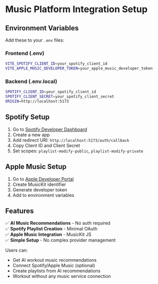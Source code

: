 # Music Platform Integration Setup

## Environment Variables

Add these to your `.env` files:

### Frontend (.env)

```bash
VITE_SPOTIFY_CLIENT_ID=your_spotify_client_id
VITE_APPLE_MUSIC_DEVELOPER_TOKEN=your_apple_music_developer_token
```

### Backend (.env.local)

```bash
SPOTIFY_CLIENT_ID=your_spotify_client_id
SPOTIFY_CLIENT_SECRET=your_spotify_client_secret
ORIGIN=http://localhost:5173
```

## Spotify Setup

1. Go to [Spotify Developer Dashboard](https://developer.spotify.com/dashboard)
2. Create a new app
3. Add redirect URI: `http://localhost:5173/auth/callback`
4. Copy Client ID and Client Secret
5. Set scopes: `playlist-modify-public`, `playlist-modify-private`

## Apple Music Setup

1. Go to [Apple Developer Portal](https://developer.apple.com/)
2. Create MusicKit identifier
3. Generate developer token
4. Add to environment variables

## Features

✅ **AI Music Recommendations** - No auth required  
✅ **Spotify Playlist Creation** - Minimal OAuth  
✅ **Apple Music Integration** - MusicKit JS  
✅ **Simple Setup** - No complex provider management

Users can:

- Get AI workout music recommendations
- Connect Spotify/Apple Music (optional)
- Create playlists from AI recommendations
- Workout without any music service connection
